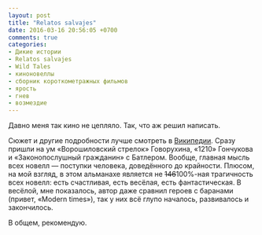 ```yaml
---
layout: post
title: "Relatos salvajes"
date: 2016-03-16 20:56:05 +0700
comments: true
categories:
- Дикие истории
- Relatos salvajes
- Wild Tales
- киноновеллы
- сборник короткометражных фильмов
- ярость
- гнев
- возмездие
---
```

Давно меня так кино не цепляло. Так, что аж решил написать.

Сюжет и другие подробности лучше смотреть в <a href="https://en.wikipedia.org/wiki/Wild_Tales_(film)">Википедии</a>. Сразу пришли на ум «Ворошиловский стрелок» Говорухина, «1210» Гончукова и «Законопослушный гражданин» с Батлером. Вообще, главная мысль всех новелл — поступки человека, доведённого до крайности. Плюсом, на мой взгляд, в этом альманахе является не <del>146</del>100%-ная трагичность всех новелл: есть счастливая, есть весёлая, есть фантастическая. В весёлой, мне показалось, автор даже сравнил героев с баранами (привет, «Modern times»), так у них всё глупо началось, развивалось и закончилось.

В общем, рекомендую.